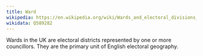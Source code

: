 ```yaml
---
title: Ward
wikipedia: https://en.wikipedia.org/wiki/Wards_and_electoral_divisions_of_the_United_Kingdom
wikidata: Q589282
---
```


Wards in the UK are electoral districts represented by one or more councillors. They are the primary unit of English electoral geography.
